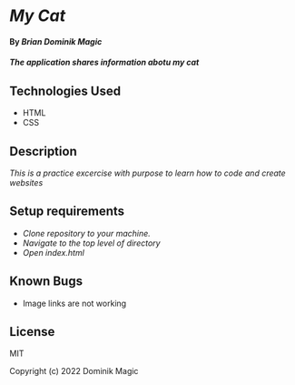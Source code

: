 # _My Cat_

#### By _**Brian Dominik Magic**_

#### _The application shares information abotu my cat_

## Technologies Used

* HTML
* CSS

## Description

_This is a practice excercise with purpose to learn how to code and create websites_

## Setup requirements

* _Clone repository to your machine._
* _Navigate to the top level of directory_
* _Open index.html_

## Known Bugs

* Image links are not working

## License

MIT

Copyright (c) 2022 Dominik Magic